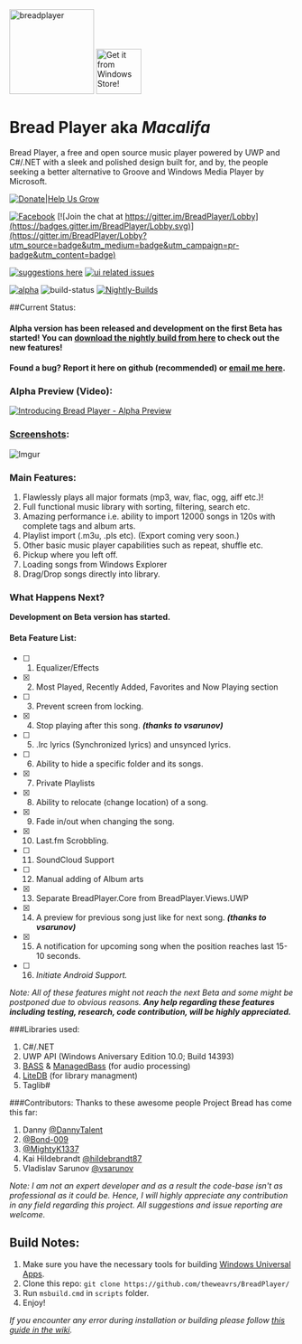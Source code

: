 <dl>
  <a href="https://breadplayer.com/"><img height="150" src="http://i.imgur.com/PNMSGUr.png" title="breadplayer"/></a>
  <a href="https://www.microsoft.com/en-gb/store/p/bread-player/9nblggh42srx/"><img height="80" src="https://assets.windowsphone.com/f2f77ec7-9ba9-4850-9ebe-77e366d08adc/English_Get_it_Win_10_InvariantCulture_Default.png" title="Get it from Windows Store!" alt="Get it from Windows Store!"/></a>
  <h1>Bread Player aka <em>Macalifa</em></h1>
  <p>Bread Player, a free and open source music player powered by UWP and C#/.NET with a sleek and polished design built for, and by, the people seeking a better alternative to Groove and Windows Media Player by Microsoft.</p>
</dl> 

[![Donate|Help Us Grow](https://img.shields.io/badge/Donate-Help%20Us%20Grow-green.svg)](http://blog.breadplayer.com/donate)

[![Facebook](https://img.shields.io/badge/like%20us%20on-facebook-blue.svg)](https://www.facebook.com/yourbreadplayer/)
[![Join the chat at https://gitter.im/BreadPlayer/Lobby](https://badges.gitter.im/BreadPlayer/Lobby.svg)](https://gitter.im/BreadPlayer/Lobby?utm_source=badge&utm_medium=badge&utm_campaign=pr-badge&utm_content=badge)
 
[![suggestions here](https://img.shields.io/badge/give%20your-suggestions%20here-orange.svg)](https://github.com/theweavrs/BreadPlayer/issues/17)
[![ui related issues](https://img.shields.io/badge/ui%20related-issues%20here-brightgreen.svg)](https://github.com/theweavrs/BreadPlayer/issues/21)
 
[![alpha](https://img.shields.io/badge/alpha-v1.3.0-red.svg)](https://github.com/theweavrs/BreadPlayer/releases/tag/v0.1.3.0-alpha)
![build-status](https://ci.appveyor.com/api/projects/status/hphdwx2riesha37e?svg=true)
[![Nightly-Builds](https://img.shields.io/badge/download-nightly%20build-brightgreen.svg)](https://ci.appveyor.com/api/projects/theweavrs/BreadPlayer/artifacts/BreadPlayer.Views.UWP/AppPackages/BreadPlayer.Views.UWP_1.1.0.0_Test/BreadPlayer.Views.UWP_1.1.0.0_x86_x64_arm.appxbundle)

##Current Status:
#### Alpha version has been released and development on the first Beta has started! You can [download the nightly build from here](https://ci.appveyor.com/api/projects/theweavrs/BreadPlayer/artifacts/BreadPlayer.Views.UWP/AppPackages/BreadPlayer.Views.UWP_1.1.0.0_Test/BreadPlayer.Views.UWP_1.1.0.0_x86_x64_arm.appxbundle) to check out the new features! 

#### Found a bug? Report it here on github (recommended) or [email me here](mailto:enkaboot@gmail.com). 

### Alpha Preview (Video):
[![Introducing Bread Player - Alpha Preview](http://i.imgur.com/DOhQP0A.png)](https://www.youtube.com/watch?v=xFeIf0GnvaM)
### [Screenshots](https://github.com/theweavrs/BreadPlayer/wiki/Screenshots):
![Imgur](http://i.imgur.com/5lUUhBH.jpg)

### Main Features:
1. Flawlessly plays all major formats (mp3, wav, flac, ogg, aiff etc.)! 
2. Full functional music library with sorting, filtering, search etc.
3. Amazing performance i.e. ability to import 12000 songs in 120s with complete tags and album arts.
4. Playlist import (.m3u, .pls etc). (Export coming very soon.)
5. Other basic music player capabilities such as repeat, shuffle etc.
6. Pickup where you left off.
7. Loading songs from Windows Explorer
8. Drag/Drop songs directly into library.

### What Happens Next?
**Development on Beta version has started.** 
#### Beta Feature List:

- [ ] 1. Equalizer/Effects
- [x] 2. Most Played, Recently Added, Favorites and Now Playing section
- [ ] 3. Prevent screen from locking.
- [x] 4. Stop playing after this song. _**(thanks to vsarunov)**_
- [ ] 5. .lrc lyrics (Synchronized lyrics) and unsynced lyrics.
- [ ] 6. Ability to hide a specific folder and its songs.
- [x] 7. Private Playlists
- [x] 8. Ability to relocate (change location) of a song.
- [x] 9. Fade in/out when changing the song.
- [x] 10. Last.fm Scrobbling.
- [ ] 11. SoundCloud Support
- [ ] 12. Manual adding of Album arts
- [x] 13. Separate BreadPlayer.Core from BreadPlayer.Views.UWP
- [x] 14. A preview for previous song just like for next song. _**(thanks to vsarunov)**_
- [x] 15. A notification for upcoming song when the position reaches last 15-10 seconds.
- [ ] 16. _Initiate Android Support._
 
_Note: All of these features might not reach the next Beta and some might be postponed due to obvious reasons. **Any help regarding these features including testing, research, code contribution, will be highly appreciated.**_

###Libraries used:
1. C#/.NET
2. UWP API (Windows Aniversary Edition 10.0; Build 14393)
2. [BASS](http://www.un4seen.com/bass.html) & [ManagedBass](https://github.com/ManagedBass/ManagedBass) (for audio processing)
3. [LiteDB](https://github.com/mbdavid/LiteDB) (for library managment)
4. Taglib#

###Contributors:
Thanks to these awesome people Project Bread has come this far:

1. Danny [@DannyTalent](https://github.com/DannyTalent)
2. [@Bond-009](https://github.com/Bond-009)
3. [@MightyK1337](https://github.com/MightyK1337)
4. Kai Hildebrandt [@hildebrandt87](https://github.com/hildebrandt87)
5. Vladislav Sarunov [@vsarunov](https://github.com/vsarunov)

_Note: I am not an expert developer and as a result the code-base isn't as professional as it could be. Hence, I will highly appreciate any contribution in any field regarding this project. All suggestions and issue reporting are welcome._

## Build Notes:
1. Make sure you have the necessary tools for building [Windows Universal Apps](https://dev.windows.com/en-us/develop/building-universal-Windows-apps).
2. Clone this repo:  `git clone https://github.com/theweavrs/BreadPlayer/`
3. Run `msbuild.cmd` in `scripts` folder.
4. Enjoy!

_If you encounter any error during installation or building please follow [this guide in the wiki](https://github.com/theweavrs/BreadPlayer/wiki/How-To-Build-Bread-Player)._
